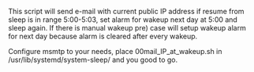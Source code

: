 
This script will send e-mail with current public IP address if resume from sleep is in range 5:00-5:03, set alarm for wakeup next day at 5:00 and sleep again.
If there is manual wakeup pre) case will setup wakeup alarm for next day because alarm is cleared after every wakeup.

Configure msmtp to your needs, place 00mail_IP_at_wakeup.sh in /usr/lib/systemd/system-sleep/ and you good to go.


